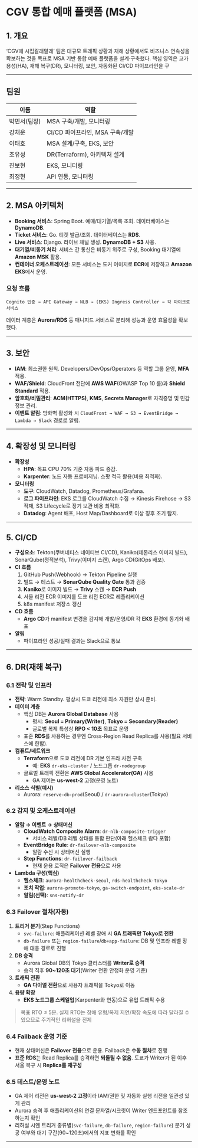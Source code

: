 
# CGV 통합 예매 플랫폼 (MSA)

## 1. 개요
‘CGV에 시집갈래말래’ 팀은 대규모 트래픽 상황과 재해 상황에서도 비즈니스 연속성을 확보하는 것을 목표로 MSA 기반 통합 예매 플랫폼을 설계·구축했다. 핵심 영역은 고가용성(HA), 재해 복구(DR), 모니터링, 보안, 자동화된 CI/CD 파이프라인을 구

---

## 팀원
| 이름 | 역할 |
|---|---|
| 박민서(팀장) | MSA 구축/개발, 모니터링 |
| 강채운 | CI/CD 파이프라인, MSA 구축/개발 |
| 이태호 | MSA 설계/구축, EKS, 보안 |
| 조유성 | DR(Terraform), 아키텍처 설계 |
| 진보현 | EKS, 모니터링 |
| 최정현 | API 연동, 모니터링 |

---

## 2. MSA 아키텍처
- **Booking 서비스**: Spring Boot. 예매/대기열/목록 조회. 데이터베이스는 **DynamoDB**.
- **Ticket 서비스**: Go. 티켓 발급/조회. 데이터베이스는 **RDS**.
- **Live 서비스**: Django. 라이브 채널 생성. **DynamoDB + S3** 사용.
- **대기열/비동기 처리**: 서비스 간 통신은 비동기 위주로 구성, Booking 대기열에 **Amazon MSK** 활용.
- **컨테이너 오케스트레이션**: 모든 서비스는 도커 이미지로 **ECR**에 저장하고 **Amazon EKS**에서 운영.

### 요청 흐름
`Cognito 인증 → API Gateway → NLB → (EKS) Ingress Controller → 각 마이크로서비스`

데이터 계층은 **Aurora/RDS** 등 매니지드 서비스로 분리해 성능과 운영 효율성을 확보했다.

---

## 3. 보안
- **IAM**: 최소권한 원칙. Developers/DevOps/Operators 등 역할 그룹 운영, **MFA** 적용.
- **WAF/Shield**: CloudFront 전단에 **AWS WAF**(OWASP Top 10 룰)과 **Shield Standard** 적용.
- **암호화/비밀관리**: **ACM(HTTPS)**, **KMS**, **Secrets Manager**로 자격증명 및 민감정보 관리.
- **이벤트 알림**: 방화벽 활성화 시 `CloudFront → WAF → S3 → EventBridge → Lambda → Slack` 경로로 알림.

---

## 4. 확장성 및 모니터링
- **확장성**
  - **HPA**: 목표 CPU 70% 기준 자동 파드 증감.
  - **Karpenter**: 노드 자동 프로비저닝. 스팟 적극 활용(비용 최적화).
- **모니터링**
  - **도구**: CloudWatch, Datadog, Prometheus/Grafana.
  - **로그 파이프라인**: EKS 로그를 CloudWatch 수집 → Kinesis Firehose → S3 적재, S3 Lifecycle로 장기 보관 비용 최적화.
  - **Datadog**: Agent 배포, Host Map/Dashboard로 이상 징후 조기 탐지.

---

## 5. CI/CD
- **구성요소**: Tekton(쿠버네티스 네이티브 CI/CD), Kaniko(데몬리스 이미지 빌드), SonarQube(정적분석), Trivy(이미지 스캔), Argo CD(GitOps 배포).
- **CI 흐름**
  1. GitHub Push(Webhook) → Tekton Pipeline 실행
  2. 빌드 → 테스트 → **SonarQube Quality Gate** 통과 검증
  3. **Kaniko**로 이미지 빌드 → **Trivy** 스캔 → **ECR Push**
  4. 서울 리전 ECR 이미지를 도쿄 리전 ECR로 레플리케이션
  5. k8s manifest 저장소 갱신
- **CD 흐름**
  - **Argo CD**가 manifest 변경을 감지해 개발/운영/DR 각 **EKS** 환경에 동기화 배포
- **알림**
  - 파이프라인 성공/실패 결과는 Slack으로 통보

---

## 6. DR(재해 복구)

### 6.1 전략 및 인프라

- **전략**: Warm Standby. 평상시 도쿄 리전에 최소 자원만 상시 준비.
- **데이터 계층**
    - 핵심 DB는 **Aurora Global Database** 사용
        - 평시: **Seoul = Primary(Writer)**, **Tokyo = Secondary(Reader)**
        - 글로벌 복제 특성상 **RPO < 10초** 목표로 운영
    - 표준 **RDS**를 사용하는 경우엔 Cross-Region Read Replica를 사용(필요 서비스에 한함).
- **컴퓨트/네트워크**
    - **Terraform**으로 도쿄 리전에 DR 기본 인프라 사전 구축
        - 예: **EKS** `dr-eks-cluster` / 노드그룹 `dr-nodegroup`
    - 글로벌 트래픽 전환은 **AWS Global Accelerator(GA)** 사용
        - GA 제어는 **us-west-2** 고정(운영 노트)
- **리소스 식별(예시)**
    - Aurora: `reserve-db-prod`(Seoul) / `dr-aurora-cluster`(Tokyo)

### 6.2 감지 및 오케스트레이션

- **알람 → 이벤트 → 상태머신**
    - **CloudWatch Composite Alarm**: `dr-nlb-composite-trigger`
        - 서비스 레벨/DB 레벨 상태를 통합 판단(아래 헬스체크 람다 포함)
    - **EventBridge Rule**: `dr-failover-nlb-composite`
        - 알람 수신 시 상태머신 실행
    - **Step Functions**: `dr-failover-failback`
        - 현재 운용 로직은 **Failover 전용**으로 사용
- **Lambda 구성(핵심)**
    - **헬스체크**: `aurora-healthcheck-seoul`, `rds-healthcheck-tokyo`
    - **조치 작업**: `aurora-promote-tokyo`, `ga-switch-endpoint`, `eks-scale-dr`
    - **알림(선택)**: `sns-notify-dr`

### 6.3 Failover 절차(자동)

1. **트리거 분기**(Step Functions)
    - `svc-failure`: 애플리케이션 레벨 장애 시 **GA 트래픽만 Tokyo로 전환**
    - `db-failure` 또는 `region-failure`/`db+app-failure`: DB 및 인프라 레벨 장애 대응 경로로 진행
2. **DB 승격**
    - Aurora Global DB의 Tokyo 클러스터를 **Writer로 승격**
    - 승격 직후 **90~120초 대기**(Writer 전환 안정화 운영 기준)
3. **트래픽 전환**
    - **GA 다이얼 전환**으로 사용자 트래픽을 Tokyo로 이동
4. **용량 확장**
    - **EKS 노드그룹 스케일업**(Karpenter와 연동)으로 유입 트래픽 수용

> 목표 RTO ≤ 5분. 실제 RTO는 장애 유형/복제 지연/확장 속도에 따라 달라질 수 있으므로 주기적인 리허설을 전제
> 

### 6.4 Failback 운영 기준

- 현재 상태머신은 **Failover 전용**으로 운용. Failback은 **수동 절차**로 진행
- **표준 RDS**는 Read Replica를 승격하면 **되돌릴 수 없음**. 도쿄가 Writer가 된 이후 서울 복구 시 **Replica를 재구성**

### 6.5 테스트/운영 노트

- GA 제어 리전은 **us-west-2 고정**이라 IAM/권한 및 자동화 실행 리전을 일관성 있게 관리
- Aurora 승격 후 애플리케이션의 연결 문자열/시크릿이 Writer 엔드포인트를 참조하는지 확인
- 리허설 시엔 트리거 종류별(`svc-failure`, `db-failure`, `region-failure`) 분기 성공 여부와 대기 구간(90~120초)에서의 지표 변화를 확인

---
